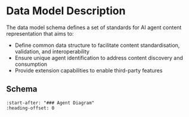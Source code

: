 # Data Model Description

The data model schema defines a set of standards for AI agent content representation that aims to:

- Define common data structure to facilitate content standardisation, validation, and interoperability
- Ensure unique agent identification to address content discovery and consumption
- Provide extension capabilities to enable third-party features

## Schema

```{include} ./data_model.proto.md
:start-after: "### Agent Diagram"
:heading-offset: 0
```

